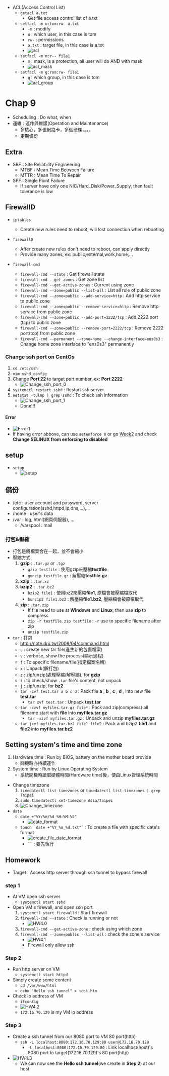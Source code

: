 - ACL(Access Control List)
	- `getacl a.txt` 
		- Get file access control list of a.txt
	- `setfacl -m u:tom:rw- a.txt`
		- `-m` : modify
		- `u` : which user, in this case is tom
		- `rw-` : permissions
		- `a.txt` : target file, in this case is a.txt
        - ![acl](Images/W15_acl.png)
    - `setfacl -m m:r-- file1`
        - `m` : mask, is a protection, all user will do AND with mask
        - ![acl_mask](Images/W15_acl_mask.png)
    - `setfacl -m g:rom:rw- file1`
		- `g` : which group, in this case is tom
        - ![acl_group](Images/W15_acl_group.png)
    

# **Chap 9**
- Scheduling : Do what, when
- 運維 : 運作與維護(Operation and Maintenance)
    - 多核心，多張網路卡，多個硬碟，。。。
    - 定期備份
## **Extra**
- SRE : Site Reliability Engineering
    - MTBF : Mean Time Between Failure
    - MTTR : Mean Time To Repair
- SPF : Single Point Failure
    - If server have only one NIC/Hard_Disk/Power_Supply, then fault tolerance is low

## **FirewallD**
- `iptables`
	- Create new rules need to reboot, will lost connection when rebooting

- `firewallD`
	- After create new rules don't need to reboot, can apply directly
	- Provide many zones, ex: public,external,work,home,…

- `firewall-cmd`
	- `firewall-cmd --state` : Get firewall state
	- `firewall-cmd --get-zones` : Get zone list
	- `firewall-cmd --get-active-zones` : Current using zone
	- `firewall-cmd --zone=public --list-all` : List all rule of public zone
	- `firewall-cmd --zone=public --add-service=http` : Add http service to public zone
	- `firewall-cmd --zone=public --remove-service=http` : Remove http service from public zone
	- `firewall-cmd --zone=public --add-port=2222/tcp` : Add 2222 port (tcp) to public zone
	- `firewall-cmd --zone=public --remove-port=2222/tcp` : Remove 2222 port(tcp) from public zone
	- `firewall-cmd --permanent --zone=home --change-interface=ens0s3` : Change home zone interface to "ens0s3" permanently 

### **Change ssh port on CentOs**
1. `cd /etc/ssh`
2. `vim sshd_config`
3. Change **Port 22** to target port number, ex: **Port 2222**
    - ![Change_ssh_port_0](Images/W15_Cssh0.png)
4. `systemctl restart sshd` : Restart ssh server
5. `netstat -tulnp | grep sshd` : To check ssh information
    - ![Change_ssh_port_1](Images/W15_Cssh1.png)
    - Done!!!
#### **Error**
- ![Error1](Images/W15_Cssh_error1.png)
- If having error abbove, can use `setenforce 0` or go [Week2](Week2.md) and check **Change SELINUX from enforcing to disabled**

## **setup**
- `setup`
    - ![setup](Images/W15_setup.png) 

## **備份**
- /etc : user account and password, server configuration(sshd,httpd,ip,dns,…),…
- /home : user's data
- /var : log, html(網頁伺服器), … 
	- /varspool : mail
### **打包&壓縮**
- 打包是將檔案合在一起，並不會縮小
- 壓縮方式
    1. **gzip** : `.tar.gz` or `.tgz`
        - `gzip testfile` : 使用gzip來壓縮**testfile**
        - `gunzip testfile.gz` : 解壓縮**testfile.gz**
    2. **xzip** : `.tar.xz`
    3. **bzip2** : `.tar.bz2`
        - `bzip2 file1` : 使用bz2來壓縮**file1**, 原檔會被壓縮檔取代
        - `bunzip2 file1.bz2` : 解壓縮**file1.bz2**, 壓縮檔會被原檔取代
    4. **zip** : `.tar.zip`
        - If file need to use at **Windows** and **Linux**, then use **zip** to compress
        - `zip -r testfile.zip testfile` : `-r` use to specific filename after zip
        - `unzip testfile.zip`
- `tar` : 打包
	- http://note.drx.tw/2008/04/command.html
    - `c` : create new tar file(產生新的包裹檔案)
    - `v` : verbose, show the process(顯示過程)
    - `f` : To specific filename/file(指定檔案名稱)
    - `x` : Unpack(解打包)
    - `z` : zip/unzip(處理壓縮/解壓縮), for **gzip**
    - `t` : to check/show `.tar` file's content, not unpack
    - `j` : zip/unzip, for **bz2**
    - `tar -cvf test.tar a b c d` : Pack file **a** , **b** , **c** , **d** , into new file **test.tar**
        - `tar xvf test.tar` : Unpack **test.tar**
	- `tar -czvf myfiles.tar.gz file*` : Pack and zip(compress) all filename start with **file** into **myfiles.tar.gz**
	    - `tar -xzvf myfiles.tar.gz` : Unpack and unzip **myfiles.tar.gz**
    - `tar jcvf myfiles.tar.bz2 file1 file2` : Pack and bzip2 **file1** and **file2** into **myfiles.tar.bz2**

## **Setting system's time and time zone**
1. Hardware time : Run by BIOS, battery on the mother board provide
    - 關機時亦持續運作
2. System time : Run by Linux Operating System
    - 系統開機時讀取硬體時間(Hardware time)後，便由Linux管理系統時間
- Change timezone
    1. `timedatectl list-timezones` or `timedatectl list-timezones | grep Taipei`
    2. `sudo timedatectl set-timezone Asia/Taipei`
    3. ![Change_timezone](Images/W15_Change_Timezone.png)
- `date`
    - `date +"%Y/%m/%d %H:%M:%S"`
        - ![date_format](Images/W15_date_format.png)
    - ``` touch `date +"%Y_%m_%d.txt"` ``` : To create a file with specific date's format
        - ![create_file_date_format](Images/W15_create_file_date.png)
        - ``` `` ``` : 要先執行
## **Homework**
- Target : Access http server through ssh tunnel to bypass firewall
### **step 1**
- At VM open ssh server
    - `systemctl start sshd`
- Open VM's firewall, and open ssh port
    1. `systemctl start firewalld` : Start firewall
    2. `firewall-cmd --state` : Check is running or not
        - ![HW4.0](Images/W15_HW4.0.png)
    3. `firewall-cmd --get-active-zone` : check using which zone
    4. `firewall-cmd --zone=public --list-all` : check the zone's service
        - ![HW4.1](Images/W15_HW4.1.png)
        - Firewall only allow ssh
### **Step 2**
- Run http server on VM
    - `systemctl start httpd`
- Simply create some content
    - `cd /var/www/html`
    - `echo "Hello ssh tunnel" > test.htm`
- Check ip address of VM
    - `ifconfig`
    - ![HW4.2](Images/W15_HW4.2.png)
    - `172.16.70.129` is my VM ip address
### **Step 3**
- Create a ssh tunnel from our 8080 port to VM 80 port(http)
    - `ssh -L localhost:8080:172.16.70.129:80 user@172.16.70.129`
        - `-L localhost:8080:172.16.70.129:80` : Link localhost(host)'s 8080 port to target(172.16.70.129)'s 80 port(http)
- ![HW4.3](Images/W15_HW4.3.png)
    - We can now see the **Hello ssh tunnel**(we create in **Step 2**) at our host